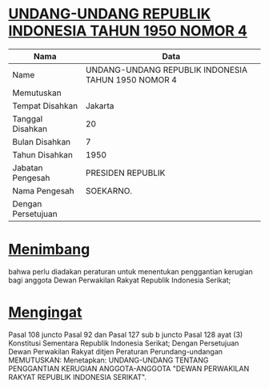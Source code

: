 # [UNDANG-UNDANG REPUBLIK INDONESIA TAHUN 1950 NOMOR 4](http://example.org/legal/document/uu/1950/4)

| Nama | Data |
| ------ | ----- |
|Name|UNDANG-UNDANG REPUBLIK INDONESIA TAHUN 1950 NOMOR 4|
|Memutuskan||
|Tempat Disahkan|Jakarta|
|Tanggal Disahkan|20|
|Bulan Disahkan|7|
|Tahun Disahkan|1950|
|Jabatan Pengesah|PRESIDEN REPUBLIK|
|Nama Pengesah|SOEKARNO.|
|Dengan Persetujuan||
# [Menimbang](http://example.org/legal/document/uu/1950/4/menimbang)
bahwa perlu diadakan peraturan untuk menentukan penggantian kerugian bagi anggota Dewan Perwakilan Rakyat Republik Indonesia Serikat;
# [Mengingat](http://example.org/legal/document/uu/1950/4/mengingat)
Pasal 108 juncto Pasal 92 dan Pasal 127 sub b juncto Pasal 128 ayat (3) Konstitusi Sementara Republik Indonesia Serikat; Dengan Persetujuan Dewan Perwakilan Rakyat ditjen Peraturan Perundang-undangan MEMUTUSKAN: Menetapkan: UNDANG-UNDANG TENTANG PENGGANTIAN KERUGIAN ANGGOTA-ANGGOTA "DEWAN PERWAKILAN RAKYAT REPUBLIK INDONESIA SERIKAT".
